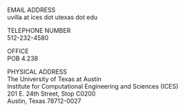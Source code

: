 EMAIL ADDRESS<br>
uvilla at ices dot utexas dot edu

TELEPHONE NUMBER<br>
512-232-4580

OFFICE<br>
POB 4.238

PHYSICAL ADDRESS<br>
The University of Texas at Austin<br>
Institute for Computational Engineering and Sciences (ICES)<br>
201 E. 24th Street, Stop C0200<br>
Austin, Texas 78712-0027 
